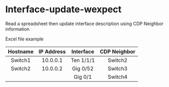 # Interface-update-wexpect  

Read a spreadsheet then update interface description using CDP Neighbor information  
  
Excel file example

| Hostname      | IP Address    | Interface    | CDP Neighbor     |
| :-----------: | :-----------: | :----------: | :--------------: |
| Switch1       | 10.0.0.1      | Ten 1/1/1    | Switch2          |
| Switch2       | 10.0.0.2      | Gig 0/52     | Switch3          |
||                           | Gig 0/1      | Switch4          |
